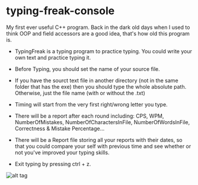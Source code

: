 # typing-freak-console

My first ever useful C++ program. Back in the dark old days when I used to think OOP and field accessors are a good idea, that's how old this program is.

- TypingFreak is a typing program to practice typing. You could write your own text and practice typing it.

- Before Typing, you should set the name of your source file.

- If you have the sourct text file in another directory (not in the same folder that has the exe)
then you should type the whole absolute path. Otherwise, just the file name (with or without the .txt)

- Timing will start from the very first right/wrong letter you type.

- There will be a report after each round including: CPS, WPM, NumberOfMistakes, NumberOfCharactersInFile, NumberOfWordsInFile,
Correctness & Mistake Percentage...

- There will be a Report file storing all your reports with their dates, so that you could compare
your self with previous time and see whether or not you've improved your typing skills.

- Exit typing by pressing ctrl + z.

![alt tag](http://i.imgur.com/HA6wp0B.png)

